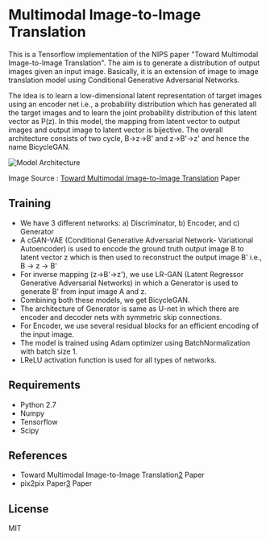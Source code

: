 # Multimodal Image-to-Image Translation
This is a Tensorflow implementation of the NIPS paper "Toward Multimodal Image-to-Image Translation". The aim is to generate a distribution of output images given an input image. Basically, it is an extension of image to image translation model using Conditional Generative Adversarial Networks.

The idea is to learn a low-dimensional latent representation of target images using an encoder net i.e., a probability distribution which has generated all the target images and to learn the joint probability distribution of this latent vector as P(z). In this model, the mapping from latent vector to output images and output image to latent vector is bijective. The overall architecture consists of two cycle, B->z->B' and z->B'->z' and hence the name BicycleGAN.

![Model Architecture](https://github.com/prakashpandey9/BicycleGAN/blob/master/cityscapes/figures/BicycleGAN.png)

Image Source : [Toward Multimodal Image-to-Image Translation][1] Paper

## Training
- We have 3 different networks: a) Discriminator, b) Encoder, and c) Generator
- A cGAN-VAE (Conditional Generative Adversarial Network- Variational Autoencoder) is used to encode the ground truth output image B to latent vector z which is then used to reconstruct the output image B' i.e., B -> z -> B'
- For inverse mapping (z->B'->z'), we use LR-GAN (Latent Regressor Generative Adversarial Networks) in which a Generator is used to generate B' from input image A and z.
- Combining both these models, we get BicycleGAN.
- The architecture of Generator is same as U-net in which there are encoder and decoder nets with symmetric skip connections.
- For Encoder, we use several residual blocks for an efficient encoding of the input image.
- The model is trained using Adam optimizer using BatchNormalization with batch size 1.
- LReLU activation function is used for all types of networks.

## Requirements
- Python 2.7
- Numpy
- Tensorflow
- Scipy

## References
- Toward Multimodal Image-to-Image Translation[2] Paper
- pix2pix Paper[3] Paper

## License
MIT

[1]:https://arxiv.org/pdf/1711.11586.pdf
[2]:https://arxiv.org/pdf/1711.11586.pdf
[3]:https://arxiv.org/pdf/1611.07004.pdf
